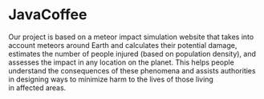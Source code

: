 # JavaCoffee

Our project is based on a meteor impact simulation website that takes into account meteors around Earth and calculates their potential damage, estimates the number of people injured (based on population density), and assesses the impact in any location on the planet. This helps people understand the consequences of these phenomena and assists authorities in designing ways to minimize harm to the lives of those living in affected areas.

